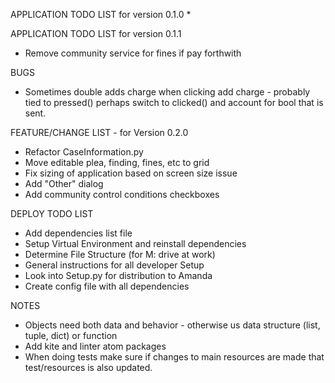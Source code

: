 APPLICATION TODO LIST for version 0.1.0
*

APPLICATION TODO LIST for version 0.1.1
* Remove community service for fines if pay forthwith

BUGS
* Sometimes double adds charge when clicking add charge - probably tied to pressed()
perhaps switch to clicked() and account for bool that is sent. 

FEATURE/CHANGE LIST - for Version 0.2.0
* Refactor CaseInformation.py
* Move editable plea, finding, fines, etc to grid
* Fix sizing of application based on screen size issue
* Add "Other" dialog
* Add community control conditions checkboxes


DEPLOY TODO LIST
* Add dependencies list file
* Setup Virtual Environment and reinstall dependencies
* Determine File Structure (for M: drive at work)
* General instructions for all developer Setup
* Look into Setup.py for distribution to Amanda
* Create config file with all dependencies

NOTES
* Objects need both data and behavior - otherwise us data
structure (list, tuple, dict) or function
* Add kite and linter atom packages
* When doing tests make sure if changes to main resources are
made that test/resources is also updated.
